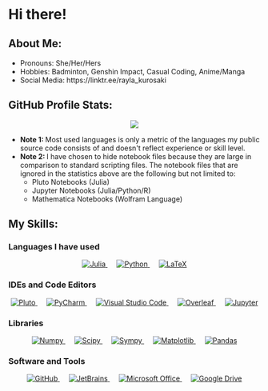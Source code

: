 <!DOCTYPE html>
<html>
    <header></header>
    <body>
        <h1>Hi there!</h1>
        <h2>About Me:</h2>
        <ul>
            <li>Pronouns: She/Her/Hers</li>
            <li>Hobbies: Badminton, Genshin Impact, Casual Coding, Anime/Manga</li>
            <li>Social Media: https://linktr.ee/rayla_kurosaki</li>
        </ul>
        <h2>GitHub Profile Stats:</h2>
        <p align="center">
            <img src="https://github-readme-stats.vercel.app/api/top-langs/?username=rkp1503&theme=radical&cache_seconds=7200&langs_count=10&layout=compact&hide=Jupyter%20Notebook"/>
        </p>
        <ul>
            <li><b>Note 1: </b>Most used languages is only a metric of the languages my public source code consists of and doesn't reflect experience or skill level.</li>
            <li><b>Note 2: </b>I have chosen to hide notebook files because they are large in comparison to standard scripting files. The notebook files that are ignored in the statistics above are the following but not limited to:
            <ul>
                <li>Pluto Notebooks (Julia)</li>
                <li>Jupyter Notebooks (Julia/Python/R)</li>
                <li>Mathematica Notebooks (Wolfram Language)</li>
            </ul>
            </li>
        </ul>
        <h2>My Skills:</h2>
        <h3>Languages I have used</h3>
        <p align="center"> 
            <a href="https://julialang.org/" target="_blank">
                <img alt="Julia" src="https://img.shields.io/badge/Julia%20-%23a270ba?style=plastic&logo=Julia&logoColor=white">
            </a>
            &emsp; 
            <a href="https://www.python.org" target="_blank">
                <img alt="Python" src="https://img.shields.io/badge/Python%20-%233572a5?style=plastic&logo=Python&logoColor=white">
            </a>
            &emsp; 
            <a href="http://www.ams.org/publications/what-is-tex" target="_blank">
                <img alt="LaTeX" src="https://img.shields.io/badge/LaTeX%20-%23008080?style=plastic&logo=LaTeX&logoColor=white">
            </a>
<!--             &emsp; 
            <a href="https://fortran-lang.org/en/" target="_blank">
                <img alt="Fortran" src="https://img.shields.io/badge/Fortran%20-%234d41b1?style=plastic&logo=Fortran&logoColor=white">
            </a>
            &emsp; 
            <a href="https://www.rust-lang.org/" target="_blank">
                <img alt="Rust" src="https://img.shields.io/badge/Rust%20-%23dea584?style=plastic&logo=Rust&logoColor=black">
            </a>
            &emsp; 
            <a href="https://www.r-project.org/" target="_blank">
                <img alt="R" src="https://img.shields.io/badge/R%20-%23198ce7?style=plastic&logo=R&logoColor=white">
            </a>
            &emsp; 
            <a href="https://www.scala-lang.org/" target="_blank">
                <img alt="Scala" src="https://img.shields.io/badge/Scala%20-%23c22d40?style=plastic&logo=Scala&logoColor=white">
            </a> -->
<!--             &emsp; 
            <a href="" target="_blank">
                <img alt="" src="">
            </a> -->
        </p>
        <h3>IDEs and Code Editors </h3>
        <p align="center">
            <a href="https://github.com/fonsp/Pluto.jl/" target="_blank">
                <img alt="Pluto" src="https://img.shields.io/badge/Pluto%20-%23a270ba?style=plastic&logo=Julia&logoColor=white">
            </a>
            &emsp; 
            <a href="https://www.jetbrains.com/pycharm/" target="_blank">
                <img alt="PyCharm" src="https://img.shields.io/badge/PyCharm%20-%236be274?style=plastic&logo=Python&logoColor=black">
            </a>
            &emsp; 
            <a href="https://code.visualstudio.com/" target="_blank">
                <img alt="Visual Studio Code" src="https://img.shields.io/badge/VSCode%20-%2322a6f1?style=plastic">
            </a>
            &emsp; 
            <a href="https://www.overleaf.com/" target="_blank">
                <img alt="Overleaf" src="https://img.shields.io/badge/Overleaf%20-%138a07?style=plastic&logo=LaTeX&logoColor=white">
            </a>
            &emsp; 
            <a href="https://jupyter.org/" target="_blank">
                <img alt="Jupyter" src="https://img.shields.io/badge/Jupyter%20Notebook%20-%23da5b0b?style=plastic">
            </a>
<!--             &emsp; 
            <a href="" target="_blank">
                <img alt="" src="">
            </a> -->
        </p>
        <h3>Libraries</h3>
        <p align="center">
            <a href="https://numpy.org/" target="_blank">
                <img alt="Numpy" src="https://img.shields.io/badge/Numpy%20-%234dabcf?style=plastic&logo=Python&logoColor=white">
            </a>
            &emsp; 
            <a href="https://scipy.org/" target="_blank">
                <img alt="Scipy" src="https://img.shields.io/badge/Scipy%20-%230054a6?style=plastic&logo=Python&logoColor=white">
            </a>
            &emsp; 
            <a href="https://www.sympy.org/en/index.html" target="_blank">
                <img alt="Sympy" src="https://img.shields.io/badge/Sympy%20-%233b5526?style=plastic&logo=Python&logoColor=white">
            </a>
            &emsp; 
            <a href="https://matplotlib.org/" target="_blank">
                <img alt="Matplotlib" src="https://img.shields.io/badge/Matplotlib%20-%2365baea?style=plastic&logo=Python&logoColor=white">
            </a>
            &emsp; 
            <a href="https://pandas.pydata.org/" target="_blank">
                <img alt="Pandas" src="https://img.shields.io/badge/Pandas%20-%23130654?style=plastic&logo=Python&logoColor=white">
            </a>
<!--             &emsp; 
            <a href="" target="_blank">
                <img alt="" src="">
            </a> -->
        </p>
        <h3>Software and Tools</h3>
        <p align="center">
            <a href="https://github.com/" target="_blank">
                <img alt="GitHub" src="https://img.shields.io/badge/GitHub%20-%23272b33?style=plastic&logo=GitHub&logoColor=white">
            </a>
            &emsp; 
            <a href="https://www.jetbrains.com/" target="_blank">
                <img alt="JetBrains" src="https://img.shields.io/badge/JetBrains%20-%23000000?style=plastic&logo=Jetbrains&logoColor=white">
            </a>
            &emsp; 
            <a href="https://www.microsoft.com/en-us/microsoft-365/microsoft-office" target="_blank">
                <img alt="Microsoft Office" src="https://img.shields.io/badge/Microsoft%20Office%20-%23ffba08?style=plastic">
            </a>
            &emsp; 
            <a href="https://drive.google.com/drive" target="_blank">
                <img alt="Google Drive" src="https://img.shields.io/badge/Google%20Drive%20-%2334a853?style=plastic">
            </a>
<!--             &emsp; 
            <a href="" target="_blank">
                <img alt="" src="">
            </a> -->
        </p>
    </body>
</html>
